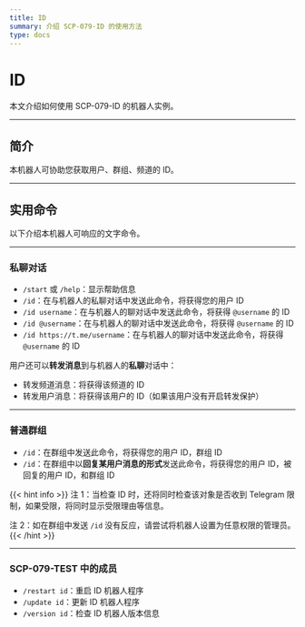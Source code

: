 ```yaml
---
title: ID
summary: 介绍 SCP-079-ID 的使用方法
type: docs
---
```


# ID

本文介绍如何使用 SCP-079-ID 的机器人实例。

---

## 简介

本机器人可协助您获取用户、群组、频道的 ID。

---

## 实用命令

以下介绍本机器人可响应的文字命令。

---

### 私聊对话

- `/start` 或 `/help`：显示帮助信息
- `/id`：在与机器人的私聊对话中发送此命令，将获得您的用户 ID
- `/id username`：在与机器人的聊对话中发送此命令，将获得 `@username` 的 ID
- `/id @username`：在与机器人的聊对话中发送此命令，将获得 `@username` 的 ID
- `/id https://t.me/username`：在与机器人的聊对话中发送此命令，将获得 `@username` 的 ID

用户还可以**转发消息**到与机器人的**私聊**对话中：

- 转发频道消息：将获得该频道的 ID
- 转发用户消息：将获得该用户的 ID（如果该用户没有开启转发保护）

---

### 普通群组

- `/id`：在群组中发送此命令，将获得您的用户 ID，群组 ID
- `/id`：在群组中以**回复某用户消息的形式**发送此命令，将获得您的用户 ID，被回复的用户 ID，和群组 ID

{{< hint info >}}
注 1：当检查 ID 时，还将同时检查该对象是否收到 Telegram 限制，如果受限，将同时显示受限理由等信息。

注 2：如在群组中发送 `/id` 没有反应，请尝试将机器人设置为任意权限的管理员。
{{< /hint >}}

---

### SCP-079-TEST 中的成员

- `/restart id`：重启 ID 机器人程序
- `/update id`：更新 ID 机器人程序
- `/version id`：检查 ID 机器人版本信息
